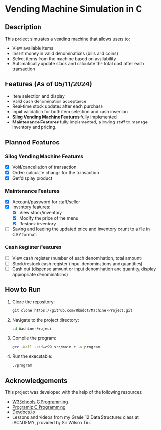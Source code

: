 # Vending Machine Simulation in C

## Description
This project simulates a vending machine that allows users to:
- View available items
- Insert money in valid denominations (bills and coins)
- Select items from the machine based on availability
- Automatically update stock and calculate the total cost after each transaction

## Features (As of 05/11/2024)
- Item selection and display
- Valid cash denomination acceptance
- Real-time stock updates after each purchase
- Input validation for both item selection and cash insertion
- **Silog Vending Machine Features** fully implemented
- **Maintenance Features** fully implemented, allowing staff to manage inventory and pricing.

## Planned Features

### Silog Vending Machine Features
- [x] Void/cancellation of transaction
- [x] Order: calculate change for the transaction
- [x] Get/display product

### Maintenance Features
- [x] Account/password for staff/seller
- [x] Inventory features:
  - [x] View stock/inventory
  - [x] Modify the price of the menu
  - [x] Restock inventory
- [ ] Saving and loading the updated price and inventory count to a file in CSV format.

### Cash Register Features
- [ ] View cash register (number of each denomination, total amount)
- [ ] Stock/restock cash register (input denominations and quantities)
- [ ] Cash out (dispense amount or input denomination and quantity, display appropriate denominations)

## How to Run
1. Clone the repository:
    ```bash
    git clone https://github.com/Rbndct/Machine-Project.git
    ```
2. Navigate to the project directory:
    ```bash
    cd Machine-Project
    ```
3. Compile the program:
    ```bash
    gcc -Wall -std=c99 src/main.c -o program
    ```
4. Run the executable:
    ```bash
    ./program
    ```

## Acknowledgements
This project was developed with the help of the following resources:
- [W3Schools C Programming](https://www.w3schools.com/c/c_intro.php)
- [Programiz C Programming](https://www.programiz.com/c-programming)
- [Devdocs.io](https://devdocs.io/c-error-handling/)
- Lessons and videos from my Grade 12 Data Structures class at iACADEMY, provided by Sir Wilson Tiu.
